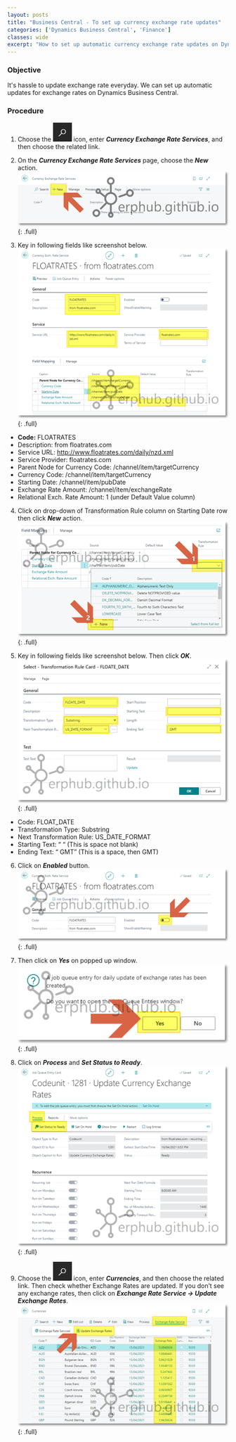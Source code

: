 ```yaml
---
layout: posts
title: "Business Central - To set up currency exchange rate updates"
categories: ['Dynamics Business Central', 'Finance']
classes: wide
excerpt: "How to set up automatic currency exchange rate updates on Dynamics Business Central without extra cost."
---
```


### Objective
It's hassle to update exchange rate everyday. We can set up automatic updates for exchange rates on Dynamics Business Central.

### Procedure
1. Choose the ![Alt](/assets/images/icon_search.png "Search Icon") icon, enter ***Currency Exchange Rate Services***, and then choose the related link.

2. On the ***Currency Exchange Rate Services*** page, choose the ***New*** action. \
![full](/assets/images/bc_exchange_rate_01.png "Business Central - Exchange Rate Updates"){: .full}

3. Key in following fields like screenshot below. \
![full](/assets/images/bc_exchange_rate_02.png "Business Central - Exchange Rate Updates"){: .full}
- **Code:** FLOATRATES
- Description: from floatrates.com
- Service URL: http://www.floatrates.com/daily/nzd.xml
- Service Provider: floatrates.com
- Parent Node for Currency Code: /channel/item/targetCurrency
- Currency Code: /channel/item/targetCurrency
- Starting Date: /channel/item/pubDate
- Exchange Rate Amount: /channel/item/exchangeRate
- Relational Exch. Rate Amount: 1 (under Default Value column)

4. Click on drop-down of Transformation Rule column on Starting Date row then click ***New*** action. \
![full](/assets/images/bc_exchange_rate_03.png "Business Central - Exchange Rate Updates"){: .full}

5. Key in following fields like screenshot below. Then click ***OK***. \
![full](/assets/images/bc_exchange_rate_04.png "Business Central - Exchange Rate Updates"){: .full}
- Code: FLOAT_DATE
- Transformation Type: Substring
- Next Transformation Rule: US_DATE_FORMAT
- Starting Text: “ “ (This is space not blank)
- Ending Text: “ GMT” (This is a space, then GMT)

6. Click on ***Enabled*** button. \
![full](/assets/images/bc_exchange_rate_05.png "Business Central - Exchange Rate Updates"){: .full}

7. Then click on ***Yes*** on popped up window. \
![full](/assets/images/bc_exchange_rate_06.png "Business Central - Exchange Rate Updates"){: .full}

8. Click on ***Process*** and ***Set Status to Ready***. \
![full](/assets/images/bc_exchange_rate_07.png "Business Central - Exchange Rate Updates"){: .full}

9. Choose the ![Alt](/assets/images/icon_search.png "Search Icon") icon, enter ***Currencies***, and then choose the related link. Then check whether Exchange Rates are updated. If you don’t see any exchange rates, then click on ***Exchange Rate Service -> Update Exchange Rates***. \
![full](/assets/images/bc_exchange_rate_08.png "Business Central - Exchange Rate Updates"){: .full}